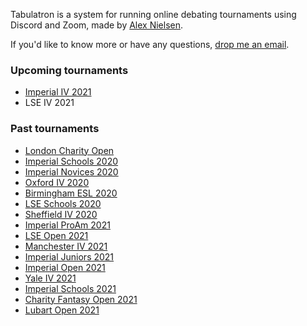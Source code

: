 Tabulatron is a system for running online debating tournaments using Discord and Zoom, made by [Alex Nielsen](https://alexnielsen.me).

If you'd like to know more or have any questions, [drop me an email](mailto:aen@tabulatron.com).

### Upcoming tournaments

- [Imperial IV 2021](https://iv.imperialdebating.org)
- LSE IV 2021

### Past tournaments

- [London Charity Open](https://londoncharityopen.org)
- [Imperial Schools 2020](https://schools.imperialdebating.org/2020/)
- [Imperial Novices 2020](https://novices.imperialdebating.org)
- [Oxford IV 2020](https://oxfordiv.tabulatron.com)
- [Birmingham ESL 2020](https://birminghamesl.tabulatron.com)
- [LSE Schools 2020](https://lseschools.tabulatron.com)
- [Sheffield IV 2020](https://sheffieldiv.tabulatron.com)
- [Imperial ProAm 2021](https://proam.imperialdebating.org)
- [LSE Open 2021](https://lseopen.tabulatron.com)
- [Manchester IV 2021](https://manchesteriv.tabulatron.com)
- [Imperial Juniors 2021](https://juniors.imperialdebating.org)
- [Imperial Open 2021](https://open.imperialdebating.org)
- [Yale IV 2021](https://yaleiv.tabulatron.com)
- [Imperial Schools 2021](https://schools.imperialdebating.org/2021/)
- [Charity Fantasy Open 2021](https://fantasy.tabulatron.com)
- [Lubart Open 2021](https://lubart.tabulatron.com)
